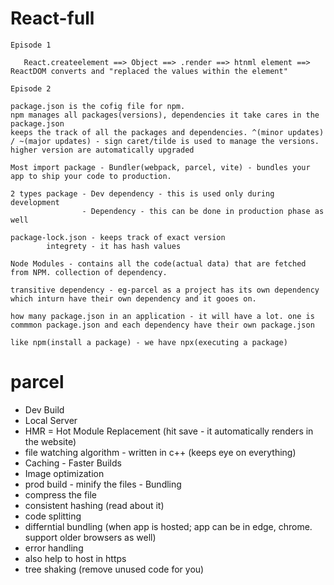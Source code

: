 # React-full

`Episode 1`

```
   React.createelement ==> Object ==> .render ==> htnml element ==> ReactDOM converts and "replaced the values within the element"
```

`Episode 2`

```
package.json is the cofig file for npm.
npm manages all packages(versions), dependencies it take cares in the package.json
keeps the track of all the packages and dependencies. ^(minor updates) / ~(major updates) - sign caret/tilde is used to manage the versions. higher version are automatically upgraded

Most import package - Bundler(webpack, parcel, vite) - bundles your app to ship your code to production.

2 types package - Dev dependency - this is used only during development
                - Dependency - this can be done in production phase as well

package-lock.json - keeps track of exact version
        integrety - it has hash values

Node Modules - contains all the code(actual data) that are fetched from NPM. collection of dependency.

transitive dependency - eg-parcel as a project has its own dependency which inturn have their own dependency and it gooes on.

how many package.json in an application - it will have a lot. one is commmon package.json and each dependency have their own package.json

like npm(install a package) - we have npx(executing a package)

```

# parcel

- Dev Build
- Local Server
- HMR = Hot Module Replacement (hit save - it automatically renders in the website)
- file watching algorithm - written in c++ (keeps eye on everything)
- Caching - Faster Builds
- Image optimization
- prod build - minify the files - Bundling
- compress the file
- consistent hashing (read about it)
- code splitting
- differntial bundling (when app is hosted; app can be in edge, chrome. support older browsers as well)
- error handling
- also help to host in https
- tree shaking (remove unused code for you)
